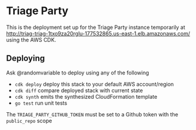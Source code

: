 # Triage Party

This is the deployment set up for the Triage Party instance
temporarily at http://triag-triag-1txo9za20rglu-177532865.us-east-1.elb.amazonaws.com/ using the AWS CDK.

## Deploying

Ask @randomvariable to deploy using any of the following

 * `cdk deploy`      deploy this stack to your default AWS account/region
 * `cdk diff`        compare deployed stack with current state
 * `cdk synth`       emits the synthesized CloudFormation template
 * `go test`         run unit tests

The `TRIAGE_PARTY_GITHUB_TOKEN` must be set to a Github token
with the `public_repo` scope
